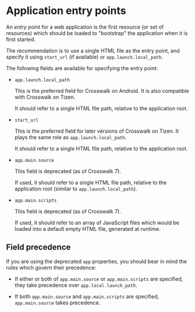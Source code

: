 # Application entry points

An *entry point* for a web application is the first resource (or set of resources) which should be loaded to "bootstrap" the application when it is first started.

The recommendation is to use a single HTML file as the entry point, and specify it using `start_url` (if available) or `app.launch.local_path`.

The following fields are available for specifying the entry point:

*   `app.launch.local_path`

    This is the preferred field for Crosswalk on Android. It is also compatible with Crosswalk on Tizen.

    It should refer to a single HTML file path, relative to the application root.

*   `start_url`

    This is the preferred field for later versions of Crosswalk on Tizen. It plays the same role as `app.launch.local_path`.

    It should refer to a single HTML file path, relative to the application root.

*   `app.main.source`

    This field is deprecated (as of Crosswalk 7).

    If used, it should refer to a single HTML file path, relative to the application root (similar to `app.launch.local_path`).

*   `app.main.scripts`

    This field is deprecated (as of Crosswalk 7).

    If used, it should refer to an array of JavaScript files which would be loaded into a default empty HTML file, generated at runtime.

## Field precedence

If you are using the deprecated `app` properties, you should bear in mind the rules which govern their precedence:

*   If either or both of `app.main.source` or `app.main.scripts` are specified, they take precedence over `app.local.launch_path`.

*   If both `app.main.source` and `app.main.scripts` are specified, `app.main.source` takes precedence.
